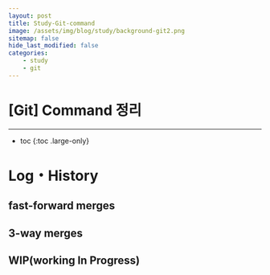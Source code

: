 ```yaml
---
layout: post
title: Study-Git-command
image: /assets/img/blog/study/background-git2.png
sitemap: false
hide_last_modified: false
categories: 
    - study
    - git
---
```


# [Git] Command 정리

---
* toc
{:toc .large-only}

# Log・History

## fast-forward merges

## 3-way merges

## WIP(working In Progress)
